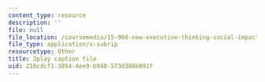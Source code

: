 ```yaml
---
content_type: resource
description: ''
file: null
file_location: /coursemedia/15-960-new-executive-thinking-social-impact-technology-projects-fall-2017-spring-2018/210cdcf138544ee9b948573d388b091f_HaySEpWEsdU.srt
file_type: application/x-subrip
resourcetype: Other
title: 3play caption file
uid: 210cdcf1-3854-4ee9-b948-573d388b091f
---
```

